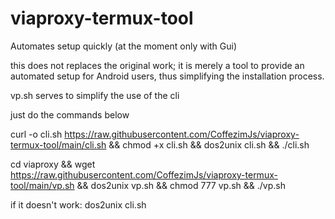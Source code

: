 # viaproxy-termux-tool
Automates setup quickly (at the moment only with Gui) 

this does not replaces the original work; it is merely a tool to provide an automated setup for Android users, thus simplifying the installation process.

vp.sh serves to simplify the use of the cli


just do the commands below 

curl -o cli.sh https://raw.githubusercontent.com/CoffezimJs/viaproxy-termux-tool/main/cli.sh && chmod +x cli.sh && dos2unix cli.sh && ./cli.sh

cd viaproxy && wget https://raw.githubusercontent.com/CoffezimJs/viaproxy-termux-tool/main/vp.sh && dos2unix vp.sh && chmod 777 vp.sh && ./vp.sh


if it doesn't work:
dos2unix cli.sh



